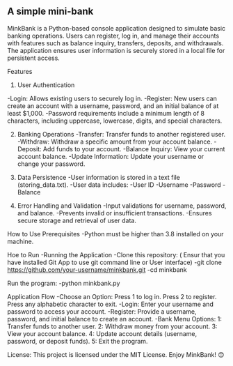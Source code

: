 ## A simple mini-bank

MinkBank is a Python-based console application designed to simulate basic banking operations. Users can register, log in, and manage their accounts with features such as balance inquiry, transfers, deposits, and withdrawals. The application ensures user information is securely stored in a local file for persistent access.

Features
1. User Authentication



-Login: Allows existing users to securely log in.
-Register: New users can create an account with a username, password, and an initial balance of at least $1,000.
-Password requirements include a minimum length of 8 characters, including uppercase, lowercase, digits, and special characters.

2. Banking Operations
-Transfer: Transfer funds to another registered user.
-Withdraw: Withdraw a specific amount from your account balance.
-Deposit: Add funds to your account.
-Balance Inquiry: View your current account balance.
-Update Information: Update your username or change your password.

3. Data Persistence
-User information is stored in a text file (storing_data.txt).
-User data includes:
  -User ID
  -Username
  -Password
  -Balance

4. Error Handling and Validation
-Input validations for username, password, and balance.
-Prevents invalid or insufficient transactions.
-Ensures secure storage and retrieval of user data.


How to Use
Prerequisites
-Python must be higher than 3.8 installed on your machine.

Hoe to Run
-Running the Application
-Clone this repository:
( Ensur that you have installed Git App to use git command line or User interface)
  -git clone https://github.com/your-username/minkbank.git
  -cd minkbank

Run the program:
-python minkbank.py

Application Flow
-Choose an Option:
  Press 1 to log in.
  Press 2 to register.
  Press any alphabetic character to exit.
-Login:
  Enter your username and password to access your account.
-Register:
  Provide a username, password, and initial balance to create an account.
-Bank Menu Options:
1: Transfer funds to another user.
2: Withdraw money from your account.
3: View your account balance.
4: Update account details (username, password, or deposit funds).
5: Exit the program.

License:
This project is licensed under the MIT License.
Enjoy MinkBank! 😊

